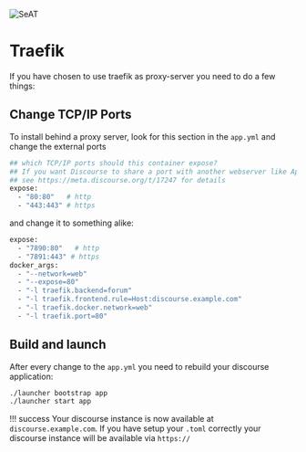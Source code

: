 ![SeAT](https://i.imgur.com/aPPOxSK.png)

# Traefik

If you have chosen to use traefik as proxy-server you need to do a few things:

## Change TCP/IP Ports


To install behind a proxy server, look for this section in the `app.yml` and change the external ports
````bash
## which TCP/IP ports should this container expose?
## If you want Discourse to share a port with another webserver like Apache or nginx,
## see https://meta.discourse.org/t/17247 for details
expose:
  - "80:80"   # http
  - "443:443" # https
````

and change it to something alike:
````bash
expose:
  - "7890:80"   # http
  - "7891:443" # https
docker_args:
  - "--network=web"
  - "--expose=80"
  - "-l traefik.backend=forum"
  - "-l traefik.frontend.rule=Host:discourse.example.com"
  - "-l traefik.docker.network=web"
  - "-l traefik.port=80"
````


## Build and launch

After every change to the `app.yml` you need to rebuild your discourse application:

````bash
./launcher bootstrap app
./launcher start app
````

!!! success
    Your discourse instance is now available at `discourse.example.com`. If you have setup your `.toml` correctly your discourse instance will be available via `https://`